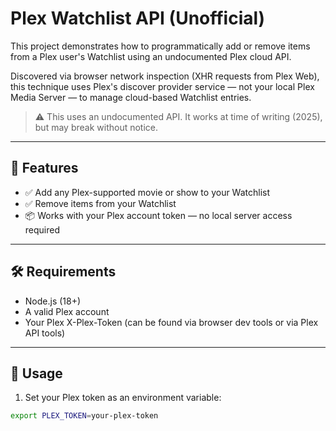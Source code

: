 # Plex Watchlist API (Unofficial)

This project demonstrates how to programmatically add or remove items from a Plex user's Watchlist using an undocumented Plex cloud API.

Discovered via browser network inspection (XHR requests from Plex Web), this technique uses Plex's discover provider service — not your local Plex Media Server — to manage cloud-based Watchlist entries.

> ⚠️ This uses an undocumented API. It works at time of writing (2025), but may break without notice.

---

## 🚀 Features

- ✅ Add any Plex-supported movie or show to your Watchlist
- ✅ Remove items from your Watchlist
- 📦 Works with your Plex account token — no local server access required

---

## 🛠️ Requirements

- Node.js (18+)
- A valid Plex account
- Your Plex X-Plex-Token (can be found via browser dev tools or via Plex API tools)

---

## 📄 Usage

1. Set your Plex token as an environment variable:

```bash
export PLEX_TOKEN=your-plex-token
